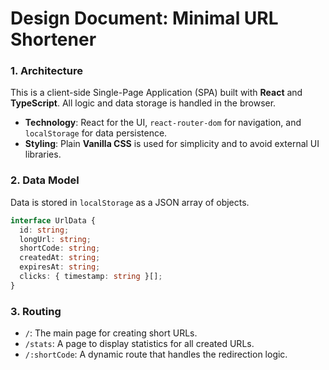 # Design Document: Minimal URL Shortener

### 1. Architecture

This is a client-side Single-Page Application (SPA) built with **React** and **TypeScript**. All logic and data storage is handled in the browser.

* **Technology**: React for the UI, `react-router-dom` for navigation, and `localStorage` for data persistence.
* **Styling**: Plain **Vanilla CSS** is used for simplicity and to avoid external UI libraries.

### 2. Data Model

Data is stored in `localStorage` as a JSON array of objects.

```typescript
interface UrlData {
  id: string;
  longUrl: string;
  shortCode: string;
  createdAt: string;
  expiresAt: string;
  clicks: { timestamp: string }[];
}
```

### 3. Routing

* `/`: The main page for creating short URLs.
* `/stats`: A page to display statistics for all created URLs.
* `/:shortCode`: A dynamic route that handles the redirection logic.
